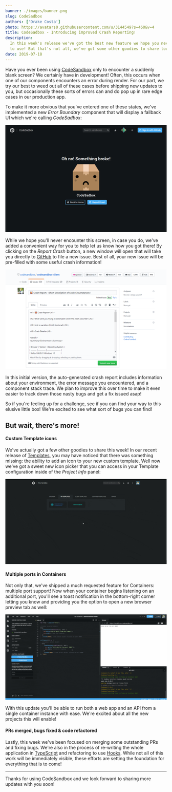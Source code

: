 ```yaml
---
banner: ./images/banner.png
slug: CodeSadbox
authors: ['Drake Costa']
photo: https://avatars0.githubusercontent.com/u/3144549?s=460&v=4
title: CodeSadbox - Introducing improved Crash Reporting!
description:
  In this week's release we've got the best new feature we hope you never have
  to use! But that's not all, we've got some other goodies to share too!
date: 2019-07-18
---
```


Have you ever been using [CodeSandbox](https://codesandbox.stream) only to encounter
a suddenly blank screen? We certainly have in development! Often, this occurs
when one of our components encounters an error during render. For our part, we
try our best to weed out all of these cases before shipping new updates to you,
but occasionally these sorts of errors can and do pop up in rare edge cases in
our production app.

To make it more obvious that you've entered one of these states, we've
implemented a new _Error Boundary_ component that will display a fallback UI
which we're calling _CodeSadbox_:

![CodeSadbox](./images/01_CodeSadbox.png)

While we hope you'll never encounter this screen, in case you do, we've added a
convenient way for you to help let us know how you got there! By clicking on the
_Report Crash_ button, a new window will open that will take you directly to
[GitHub](https://github.com) to file a new issue. Best of all, your new issue
will be pre-filled with some useful crash information!

![Crash Report](./images/02_Crash_Report.png)

In this initial version, the auto-generated crash report includes information
about your environment, the error message you encountered, and a component stack
trace. We plan to improve this over time to make it even easier to track down
those nasty bugs and get a fix issued asap!

So if you're feeling up for a challenge, see if you can find your way to this
elusive little box! We're excited to see what sort of bugs you can find!

## But wait, there's more!

#### Custom Template icons

We've actually got a few other goodies to share this week! In our recent release
of [Templates](/post/Templates), you may have noticed that there was something
missing: the ability to add an icon to your new custom template. Well now we've
got a sweet new icon picker that you can access in your Template configuration
inside of the _Project Info_ panel:

![Custom Template icons](./images/03_Template_Icons.gif)

#### Multiple ports in Containers

Not only that, we've shipped a much requested feature for Containers: multiple
port support! Now when your container begins listening on an additional port,
you'll see a toast notification in the bottom-right corner letting you know and
providing you the option to open a new browser preview tab as well:

![Multiple Ports](./images/04_Multiple_Ports.gif)

With this update you'll be able to run both a web app and an API from a single
container instance with ease. We're excited about all the new projects this will
enable!

#### PRs merged, bugs fixed & code refactored

Lastly, this week we've been focused on merging some outstanding PRs and fixing
bugs. We're also in the process of re-writing the whole application in
[TypeScript](https://github.com/Microsoft/TypeScript) and refactoring to use
[Hooks](https://reactjs.org/docs/hooks-intro.html). While not all of this work
will be immediately visible, these efforts are setting the foundation for
everything that is to come!

---

Thanks for using CodeSandbox and we look forward to sharing more updates with
you soon!
